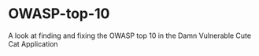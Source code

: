 # OWASP-top-10
A look at finding and fixing the OWASP top 10 in the Damn Vulnerable Cute Cat Application
